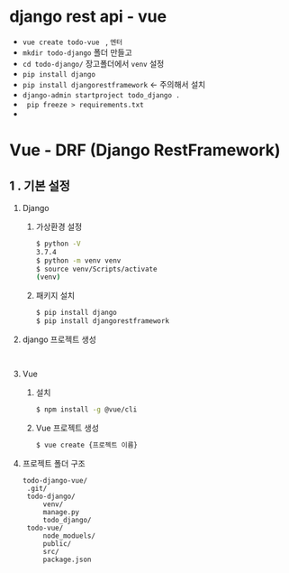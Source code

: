 # django rest api  -  vue

* `vue create todo-vue ` , `엔터`
* `mkdir todo-django`  폴더 만들고
* `cd todo-django/` 장고폴더에서 `venv` 설정 
* `pip install django`
* `pip install djangorestframework`   <- 주의해서 설치
* `django-admin startproject todo_django .`
* ` pip freeze > requirements.txt`
* 



# Vue - DRF (Django RestFramework)

## 1 . 기본 설정

1. Django

   1. 가상환경 설정

      ```bash
      $ python -V
      3.7.4
      $ python -m venv venv
      $ source venv/Scripts/activate
      (venv)
      ```
      
   2. 패키지 설치

      ```bash
      $ pip install django
      $ pip install djangorestframework
      ```
   
3. django 프로젝트 생성
   
   ```bash
      
   ```
   
      
   
2. Vue

   1. 설치

      ```bash
      $ npm install -g @vue/cli
      ```

   2. Vue 프로젝트 생성

      ```bash
      $ vue create {프로젝트 이름}
      ```

3. 프로젝트 폴더 구조

   ```
   todo-django-vue/
   	.git/
   	todo-django/
   		venv/
   		manage.py
   		todo_django/
   	todo-vue/
   		node_moduels/
   		public/
   		src/
   		package.json
   ```

   





